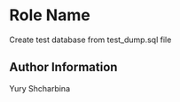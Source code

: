 Role Name
=========

Create test database from test_dump.sql file


Author Information
------------------

Yury Shcharbina
